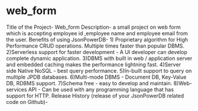 # web_form

Title of the Project- Web_form
Description- a small project on web form which is accepting employee id ,employee name and employee email from the user.
Benefits of using JsonPowerDB- 1) Proprietary algorithm for High Performance CRUD operations. Multiple times faster than popular DBMS.
                               2)Serverless support for faster development - A UI developer can develop complete dynamic application.
                               3)DBMS with built in web / application server and embedded caching makes the performance lightning fast.
                               4)Server side Native NoSQL - best query performance.
                               5)In-built support to query on multiple JPDB databases.
                               6)Multi-mode DBMS - Document DB, Key-Value DB, RDBMS support.
                               7)Schema free - easy to develop and maintain.
                               8)Web-services API - Can be used with any programming language that has support for HTTP.
Release History (release of your JsonPowerDB related code on Github)-
